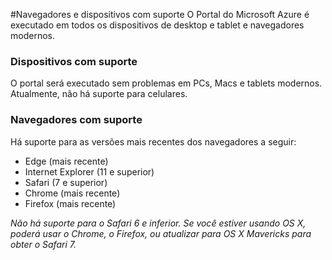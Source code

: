 <properties 
	pageTitle="Navegadores e dispositivos com suporte"
	description=""
	services=""
	documentationCenter=""
	authors="flanakin"
	manager="lwelicki"
	editor=""/>

<tags 
	ms.service="multiple"
	ms.workload="multiple"
	ms.tgt_pltfrm="ibiza"
	ms.devlang="na"
	ms.topic="article"
	ms.date="07/23/2015"
	ms.author="micflan"/>

#Navegadores e dispositivos com suporte
O Portal do Microsoft Azure é executado em todos os dispositivos de desktop e tablet e navegadores modernos.

### Dispositivos com suporte
O portal será executado sem problemas em PCs, Macs e tablets modernos. Atualmente, não há suporte para celulares.

### Navegadores com suporte
Há suporte para as versões mais recentes dos navegadores a seguir:

- Edge (mais recente)
- Internet Explorer (11 e superior)
- Safari (7 e superior)
- Chrome (mais recente)
- Firefox (mais recente)

*Não há suporte para o Safari 6 e inferior. Se você estiver usando OS X, poderá usar o Chrome, o Firefox, ou atualizar para OS X Mavericks para obter o Safari 7.*

<!---HONumber=September15_HO1-->